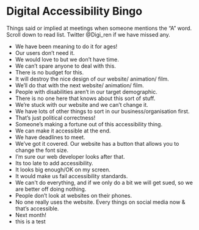 # Digital Accessibility Bingo
Things said or implied at meetings when someone mentions the “A” word. Scroll down to read list. Twitter @Digi_ren if we have missed any.

- We have been meaning to do it for ages!
- Our users don’t need it.
- We would love to but we don’t have time.
- We can’t spare anyone to deal with this.
- There is no budget for this.
- It will destroy the nice design of our website/ animation/ film.
- We’ll do that with the next website/ animation/ film.
- People with disabilities aren’t in our target demographic.
- There is no one here that knows about this sort of stuff.
- We’re stuck with our website and we can’t change it.
- We have lots of other things to sort in our business/organisation first.
- That’s just political correctness!
- Someone’s making a fortune out of this accessibility thing.
- We can make it accessible at the end.
- We have deadlines to meet.
- We’ve got it covered. Our website has a button that allows you to change the font size.
- I’m sure our web developer looks after that.
- Its too late to add accessibility.
- It looks big enough/OK on my screen.
- It would make us fail accessibility standards.
- We can't do everything, and if we only do a bit we will get sued, so we are better off doing nothing.
- People don’t look at websites on their phones.
- No one really uses the website. Every things on social media now & that’s accessible.
- Next month!
- this is a test
